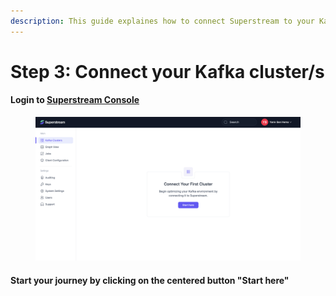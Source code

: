 ```yaml
---
description: This guide explaines how to connect Superstream to your Kafka cluster/s
---
```


# Step 3: Connect your Kafka cluster/s

#### Login to [Superstream Console](https://app.superstream.ai)

<figure><img src="../../.gitbook/assets/Screenshot 2025-01-14 at 11.45.21.png" alt=""><figcaption></figcaption></figure>

#### Start your journey by clicking on the centered button "Start here"

